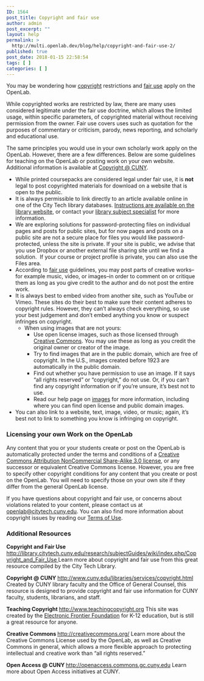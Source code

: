 ```yaml
---
ID: 1564
post_title: Copyright and fair use
author: admin
post_excerpt: ""
layout: help
permalink: >
  http://multi.openlab.dev/blog/help/copyright-and-fair-use-2/
published: true
post_date: 2018-01-15 22:58:54
tags: [ ]
categories: [ ]
---
```

You may be wondering how <a href="http://library.citytech.cuny.edu/research/subjectGuides/wiki/index.php/Copyright_and_Fair_Use">copyright</a> restrictions and <a href="http://library.citytech.cuny.edu/research/subjectGuides/wiki/index.php/Copyright_and_Fair_Use">fair use</a> apply on the OpenLab.

While copyrighted works are restricted by law, there are many uses considered legitimate under the fair use doctrine, which allows the limited usage, within specific parameters, of copyrighted material without receiving permission from the owner. Fair use covers uses such as quotation for the purposes of commentary or criticism, parody, news reporting, and scholarly and educational use.

The same principles you would use in your own scholarly work apply on the OpenLab. However, there are a few differences. Below are some guidelines for teaching on the OpenLab or posting work on your own website. Additional information is available at <a href="http://www.cuny.edu/libraries/services/copyright.html">Copyright @ CUNY</a>.
<ul>
 	<li>While printed coursepacks are considered legal under fair use, it is <b>not </b>legal to post copyrighted materials for download on a website that is open to the public.</li>
 	<li>It is always permissible to link directly to an article available online in one of the City Tech library databases. <a href="http://cityte.ch/durable">Instructions are available on the library website</a>, or contact your <a href="http://library.citytech.cuny.edu/instruction/subjectSpecialists.php">library subject specialist</a> for more information.</li>
 	<li>We are exploring solutions for password-protecting files on individual pages and posts for public sites, but for now pages and posts on a public site are not a secure place for files you would like password-protected, unless the site is private. If your site is public, we advise that you use Dropbox or another external file sharing site until we find a solution.  If your course or project profile is private, you can also use the Files area.</li>
 	<li>According to <a href="http://www.teachingcopyright.org/handout/fair-use-faq">fair use</a> guidelines, you may post parts of creative works–for example music, video, or images–in order to comment on or critique them as long as you give credit to the author and do not post the entire work.</li>
 	<li>It is always best to embed video from another site, such as YouTube or Vimeo. These sites do their best to make sure their content adheres to copyright rules. However, they can’t always check everything, so use your best judgement and don’t embed anything you know or suspect infringes on copyright.
<ul>
 	<li>When using images that are not yours:
<ul>
 	<li>Use open license images, such as those licensed through <a href="http://creativecommons.org/licenses/">Creative Commons</a>. You may use these as long as you credit the original owner or creator of the image.</li>
 	<li>Try to find images that are in the public domain, which are free of copyright. In the U.S., images created before 1923 are automatically in the public domain.</li>
 	<li>Find out whether you have permission to use an image. If it says “all rights reserved” or “copyright,” do not use. Or, if you can’t find any copyright information or if you’re unsure, it’s best not to use.</li>
 	<li>Read our help page on <a href="https://openlab.citytech.cuny.edu/blog/help/following-copyright-guidelines-for-images/">images</a> for more information, including where you can find open license and public domain images.</li>
</ul>
</li>
</ul>
</li>
 	<li>You can also link to a website, text, image, video, or music; again, it’s best not to link to something you know is infringing on copyright.</li>
</ul>
<h3><b>Licensing your own Work on the OpenLab</b></h3>
Any content that you or your students create or post on the OpenLab is automatically protected under the terms and conditions of a <a href="http://creativecommons.org/licenses/by-nc-sa/3.0/">Creative Commons Attribution NonCommercial Share-Alike 3.0 license</a>, or any successor or equivalent Creative Commons license. However, you are free to specify other copyright conditions for any content that you create or post on the OpenLab. You will need to specify those on your own site if they differ from the general OpenLab license.

If you have questions about copyright and fair use, or concerns about violations related to your content, please contact us at openlab@citytech.cuny.edu. You can also find more information about copyright issues by reading our <a href="https://openlab.citytech.cuny.edu/about/terms-of-service/">Terms of Use</a>.
<h3><b>Additional Resources</b></h3>
<b>Copyright and Fair Use
</b><a href="http://library.citytech.cuny.edu/research/subjectGuides/wiki/index.php/Copyright_and_Fair_Use">http://library.citytech.cuny.edu/research/subjectGuides/wiki/index.php/Copyright_and_Fair_Use
</a>Learn more about copyright and fair use from this great resource compiled by the City Tech Library.

<b>Copyright @ CUNY
</b><a href="http://www.cuny.edu/libraries/services/copyright.html">http://www.cuny.edu/libraries/services/copyright.html
</a>Created by CUNY library faculty and the Office of General Counsel, this resource is designed to provide copyright and fair use information for CUNY faculty, students, librarians, and staff.

<b>Teaching Copyright
</b><a href="http://www.teachingcopyright.org/">http://www.teachingcopyright.org
</a>This site was created by the <a href="https://www.eff.org/">Electronic Frontier Foundation</a> for K-12 education, but is still a great resource for anyone.

<b>Creative Commons
</b><a href="http://creativecommons.org/">http://creativecommons.org/
</a>Learn more about the Creative Commons License used by the OpenLab, as well as Creative Commons in general, which allows a more flexible approach to protecting intellectual and creative work than “all rights reserved.”

<b>Open Access @ CUNY
</b><a href="http://openaccess.commons.gc.cuny.edu">http://openaccess.commons.gc.cuny.edu
</a>Learn more about Open Access initiatives at CUNY.